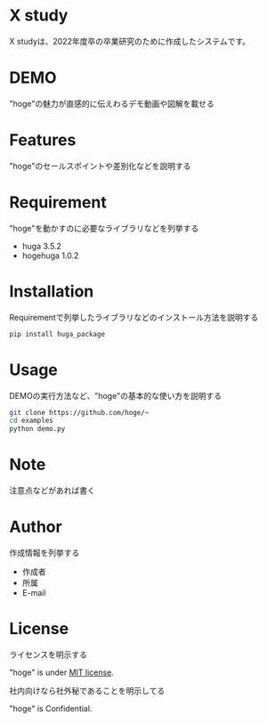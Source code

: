 # X study

X studyは、2022年度卒の卒業研究のために作成したシステムです。



# DEMO

"hoge"の魅力が直感的に伝えわるデモ動画や図解を載せる

# Features

"hoge"のセールスポイントや差別化などを説明する

# Requirement

"hoge"を動かすのに必要なライブラリなどを列挙する

* huga 3.5.2
* hogehuga 1.0.2

# Installation

Requirementで列挙したライブラリなどのインストール方法を説明する

```bash
pip install huga_package
```

# Usage

DEMOの実行方法など、"hoge"の基本的な使い方を説明する

```bash
git clone https://github.com/hoge/~
cd examples
python demo.py
```

# Note

注意点などがあれば書く

# Author

作成情報を列挙する

* 作成者
* 所属
* E-mail

# License
ライセンスを明示する

"hoge" is under [MIT license](https://en.wikipedia.org/wiki/MIT_License).

社内向けなら社外秘であることを明示してる

"hoge" is Confidential.
